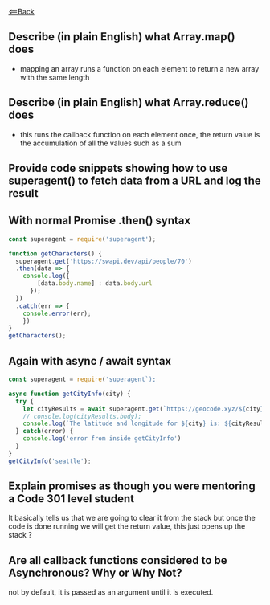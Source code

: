 [<==Back](README.md)

## Describe (in plain English) what Array.map() does

- mapping an array runs a function on each element to return a new array with the same length

## Describe (in plain English) what Array.reduce() does

- this runs the callback function on each element once, the return value is the accumulation of all the values such as a sum

## Provide code snippets showing how to use superagent() to fetch data from a URL and log the result

## With normal Promise .then() syntax

``` javascript
const superagent = require('superagent');

function getCharacters() {
  superagent.get('https://swapi.dev/api/people/70')
  .then(data => {
    console.log({
        [data.body.name] : data.body.url
      });
  })
  .catch(err => {
    console.error(err);
    })
}
getCharacters();

```


## Again with async / await syntax

``` javascript
const superagent = require('superagent`);

async function getCityInfo(city) {
  try {
    let cityResults = await superagent.get(`https://geocode.xyz/${city}?json=1`);
    // console.log(cityResults.body);
    console.log(`The latitude and longitude for ${city} is: ${cityResults.body.latt} and ${cityResults.body.longt}, respectively.`)
  } catch(error) {
    console.log('error from inside getCityInfo')
  }
}
getCityInfo('seattle');
```

## Explain promises as though you were mentoring a Code 301 level student

It basically tells us that we are going to clear it from the stack but once the code is done running we will get the return value, this just opens up the stack ?

## Are all callback functions considered to be Asynchronous? Why or Why Not?

not by default, it is passed as an argument until it is executed.